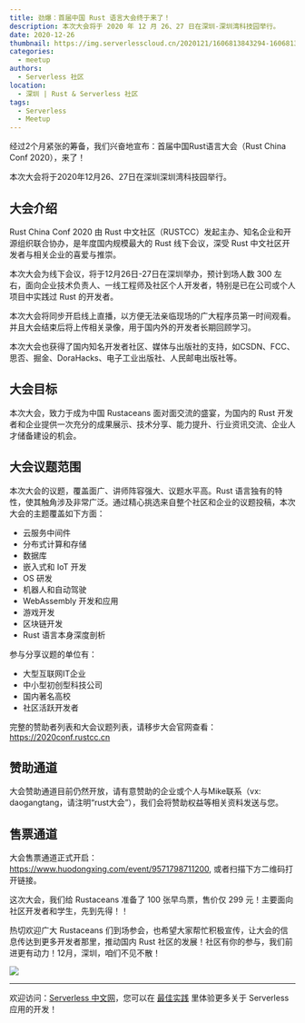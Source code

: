 ```yaml
---
title: 劲爆：首届中国 Rust 语言大会终于来了！
description: 本次大会将于 2020 年 12 月 26、27 日在深圳-深圳湾科技园举行。
date: 2020-12-26
thumbnail: https://img.serverlesscloud.cn/2020121/1606813843294-1606813671676fu.jpg
categories:
  - meetup
authors:
  - Serverless 社区
location:
  - 深圳 | Rust & Serverless 社区
tags:
  - Serverless
  - Meetup
---
```


经过2个月紧张的筹备，我们兴奋地宣布：首届中国Rust语言大会（Rust China Conf 2020），来了！

本次大会将于2020年12月26、27日在深圳深圳湾科技园举行。

## 大会介绍

Rust China Conf 2020 由 Rust 中文社区（RUSTCC）发起主办、知名企业和开源组织联合协办，是年度国内规模最大的 Rust 线下会议，深受 Rust 中文社区开发者与相关企业的喜爱与推崇。

本次大会为线下会议，将于12月26日-27日在深圳举办，预计到场人数 300 左右，面向企业技术负责人、一线工程师及社区个人开发者，特别是已在公司或个人项目中实践过 Rust 的开发者。

本次大会将同步开启线上直播，以方便无法亲临现场的广大程序员第一时间观看。并且大会结束后将上传相关录像，用于国内外的开发者长期回顾学习。

本次大会也获得了国内知名开发者社区、媒体与出版社的支持，如CSDN、FCC、思否、掘金、DoraHacks、电子工业出版社、人民邮电出版社等。

## 大会目标

本次大会，致力于成为中国 Rustaceans 面对面交流的盛宴，为国内的 Rust 开发者和企业提供一次充分的成果展示、技术分享、能力提升、行业资讯交流、企业人才储备建设的机会。

## 大会议题范围

本次大会的议题，覆盖面广、讲师阵容强大、议题水平高。Rust 语言独有的特性，使其触角涉及非常广泛。通过精心挑选来自整个社区和企业的议题投稿，本次大会的主题覆盖如下方面：
 
- 云服务中间件
- 分布式计算和存储
- 数据库
- 嵌入式和 IoT 开发
- OS 研发
- 机器人和自动驾驶
- WebAssembly 开发和应用
- 游戏开发
- 区块链开发
- Rust 语言本身深度剖析
 
参与分享议题的单位有：
 
- 大型互联网IT企业
- 中小型初创型科技公司
- 国内著名高校
- 社区活跃开发者

完整的赞助者列表和大会议题列表，请移步大会官网查看：https://2020conf.rustcc.cn

## 赞助通道

大会赞助通道目前仍然开放，请有意赞助的企业或个人与Mike联系（vx: daogangtang，请注明“rust大会”），我们会将赞助权益等相关资料发送与您。

## 售票通道

大会售票通道正式开启：https://www.huodongxing.com/event/9571798711200, 或者扫描下方二维码打开链接。

这次大会，我们给 Rustaceans 准备了 100 张早鸟票，售价仅 299 元！主要面向社区开发者和学生，先到先得！！

热切欢迎广大 Rustaceans 们到场参会，也希望大家帮忙积极宣传，让大会的信息传达到更多开发者那里，推动国内 Rust 社区的发展！社区有你的参与，我们前进更有动力！12月，深圳，咱们不见不散！

![](https://img.serverlesscloud.cn/2020121/1606813685388-1606813671676.jpg)

---

欢迎访问：[Serverless 中文网](https://serverlesscloud.cn/)，您可以在 [最佳实践](https://serverlesscloud.cn/best-practice) 里体验更多关于 Serverless 应用的开发！



